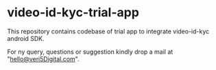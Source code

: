 # video-id-kyc-trial-app
This repository contains codebase of trial app to integrate video-id-kyc android SDK.

For ny query, questions or suggestion kindly drop a mail at "hello@veri5Digital.com".
